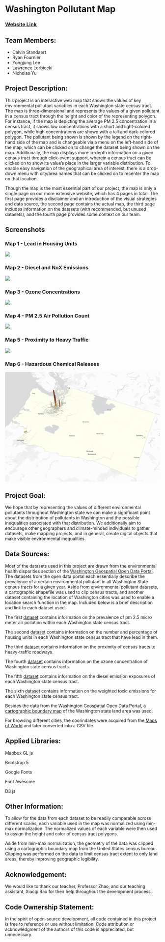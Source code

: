 # Washington Pollutant Map

### [Website Link](https://calvinuw.github.io/Washington_pollutant_map)

## Team Members:
- Calvin Standaert
- Ryan Fournier
- Yongjung Lee
- Lawrence Lorbiecki
- Nicholas Yu

## Project Description:

This project is an interactive web map that shows the values of key environmental pollutant variables in each Washington state census tract. The map is three-dimensional and represents the values of a given pollutant in a census tract through the height and color of the representing polygon. For instance, if the map is depicting the average PM 2.5 concentration in a census tract, it shows low concentrations with a short and light-colored polygon, while high concentrations are shown with a tall and dark-colored polygon. The pollutant being shown is shown by the legend on the right-hand side of the map and is changeable via a menu on the left-hand side of the map, which can be clicked on to change the dataset being shown on the map. Additionally, the map displays more in-depth information on a given census tract through click-event support, wherein a census tract can be clicked on to show its value’s place in the larger variable distribution. To enable easy navigation of the geographical area of interest, there is a drop-down menu with city/area names that can be clicked on to recenter the map on that location.

Though the map is the most essential part of our project, the map is only a single page on our more extensive website, which has 4 pages in total. The first page provides a disclaimer and an introduction of the visual strategies and data source, the second page contains the actual map, the third page includes information on the datasets (with recommended, but unused datasets), and the fourth page provides some context on our team.

## Screenshots

### Map 1 - Lead in Housing Units

![](img/map1-screenshot.png)

### Map 2 - Diesel and NoX Emissions

![](img/map2-screenshot.png)

### Map 3 - Ozone Concentrations

![](img/map3-screenshot.png)

### Map 4 - PM 2.5 Air Pollution Count

![](img/map4-screenshot.png)

### Map 5 - Proximity to Heavy Traffic

![](img/map5-screenshot.png)

### Map 6 - Hazardous Chemical Releases

![](img/map6-screenshot.png)


## Project Goal:

We hope that by representing the values of different environmental pollutants throughout Washington state we can make a significant point about the distribution of pollutants in Washington and the possible inequalities associated with that distribution. We additionally aim to encourage other geographers and climate-minded individuals to gather datasets, make mapping projects, and in general, create digital objects that make visible environmental inequalities.

## Data Sources:

Most of the datasets used in this project are drawn from the environmental health disparities section of the [Washington Geospatial Open Data Portal](https://geo.wa.gov/). The datasets from the open data portal each essentially describe the prevalence of a certain environmental pollutant in all Washington State census tracts for a given year. Aside from environmental pollutant datasets, a cartographic shapefile was used to clip census tracts, and another dataset containing the location of Washington cities was used to enable a location search function in the map. Included below is a brief description and link to each dataset used.

The first [dataset](https://geo.wa.gov/datasets/WADOH::pm2-5-concentration-current-version/about) contains information on the prevalence of pm 2.5 micro meter air pollution within each Washington state census tract.

The second [dataset](https://geo.wa.gov/datasets/WADOH::lead-risk-from-housing-current-version/about 
) contains information on the number and percentage of housing units in each Washington state census tract that have lead in them.

The third [dataset](https://geo.wa.gov/datasets/WADOH::proximity-to-heavy-traffic-roadways-current-version/about) contains information on the proximity of census tracts to heavy-traffic roadways.

The fourth [dataset](https://geo.wa.gov/datasets/WADOH::ozone-concentration-current-version/about
) contains information on the ozone concentration of Washington state census tracts.

The fifth [dataset](https://geo.wa.gov/datasets/WADOH::nox-diesel-emissions-annual-tons-km2-current-version/about ) contains information on the diesel emission exposures of each Washington state census tract.

The sixth [dataset](https://geo.wa.gov/datasets/WADOH::toxic-releases-from-facilities-rsei-model-current-version/about ) contains information on the weighted toxic emissions for each Washington state census tract.

Besides the data from the Washington Geospatial Open Data Portal, a [cartographic boundary map](https://www.census.gov/geographies/mapping-files/time-series/geo/carto-boundary-file.html) of the Washington state land area was used.

For browsing different cities, the coorindates were acquired from the [Maps of World](https://www.mapsofworld.com/usa/states/washington/lat-long.html) and later converted into a CSV file.


## Applied Libraries:

Mapbox GL js

Bootstrap 5

Google Fonts

Font Awesome

D3 js

## Other Information:

To allow for the data from each dataset to be readily comparable across different scales, each variable used in the map was normalized using min-max normalization. The normalized values of each variable were then used to assign the height and color of census tract polygons.

Aside from min-max normalization, the geometry of the data was clipped using a cartographic boundary map from the United States census bureau. Clipping was performed on the data to limit census tract extent to only land areas, thereby improving geographic legibility.

## Acknowledgement:

We would like to thank our teacher, Professor Zhao, and our teaching assistant, Xiaoqi Bao for their help throughout the development process.

## Code Ownership Statement:

In the spirit of open-source development, all code contained in this project is free to reference or use without limitation. Code attribution or acknowledgment of the authors of this code is appreciated, but unnecessary.